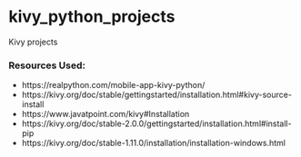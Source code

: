 # kivy_python_projects
Kivy projects



<h3>Resources Used:</h3>
<ul>
<li>https://realpython.com/mobile-app-kivy-python/</li>
<li>https://kivy.org/doc/stable/gettingstarted/installation.html#kivy-source-install</li>
<li>https://www.javatpoint.com/kivy#Installation</li>
<li>https://kivy.org/doc/stable-2.0.0/gettingstarted/installation.html#install-pip</li>
<li>https://kivy.org/doc/stable-1.11.0/installation/installation-windows.html</li>
</ul>
